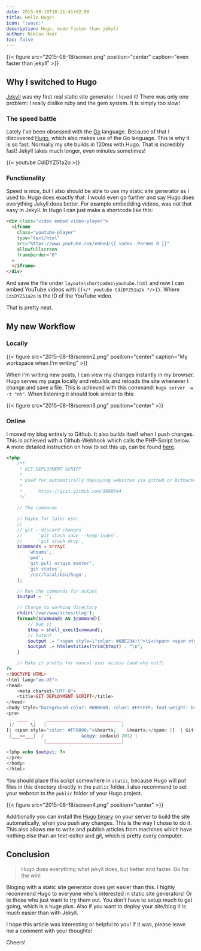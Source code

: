 ```yaml
---
date: 2015-08-18T10:21:41+02:00
title: Hello Hugo!
icon: ":wave:"
description: Hugo, even faster than jekyll
author: Niklas Heer
toc: false
---
```


{{< figure src="2015-08-18/screen.png" position="center" caption="even faster than jekyll" >}}

## Why I switched to Hugo

[Jekyll][jekyll] was my first real static site generator. I loved it! There was only one problem: I really dislike ruby and the gem system. It is simply too slow!

### The speed battle

Lately I've been obsessed with the [Go](http://golang.org/) language. Because of that I discovered [Hugo][hugo], which also makes use of the Go language. This is why it is so fast. Normally my site builds in 120ms with Hugo. That is incredibly fast! Jekyll takes much longer, even minutes sometimes!

{{< youtube CdiDYZ51a2o >}}

### Functionality

Speed is nice, but I also should be able to use my static site generator as I used to. Hugo does exactly that. I would even go further and say Hugo does everything Jekyll does better. For example embedding videos, was not that easy in Jekyll. In Hugo I can just make a shortcode like this:

```html
<div class="video embed video-player">
  <iframe
    class="youtube-player"
    type="text/html"
    src="https://www.youtube.com/embed/{{ index .Params 0 }}"
    allowfullscreen
    frameborder="0"
  >
  </iframe>
</div>
```

And save the file under `layouts\shortcodes\youtube.html` and now I can embed YouTube videos with `{{</* youtube CdiDYZ51a2o */>}}`. Where `CdiDYZ51a2o` is the ID of the YouTube video.

That is pretty neat.

## My new Workflow

### Locally

{{< figure src="2015-08-18/screen2.png" position="center" caption="My workspace when I'm writing" >}}

When I'm writing new posts, I can view my changes instantly in my browser. Hugo serves my page locally and rebuilds and reloads the site whenever I change and save a file. This is achieved with this command: `hugo server -w -t "nh"`. When listening it should look similar to this:

{{< figure src="2015-08-18/screen3.png" position="center" >}}

### Online

I moved my blog entirely to Github. It also builds itself when I push changes. This is achieved with a Github-Webhook which calls the PHP-Script below.
A more detailed instruction on how to set this up, can be found [here](https://gist.github.com/dud3/16a607ba730457b60cfb).

```php
<?php
	/**
	 * GIT DEPLOYMENT SCRIPT
	 *
	 * Used for automatically deploying websites via github or bitbucket, more deets here:
	 *
	 *		https://gist.github.com/1809044
	 */

	// The commands

	// Maybe for later use:
	//
	// git - discard changes
	// 		'git stash save --keep-index',
	//	    'git stash drop',
	$commands = array(
		'whoami',
		'pwd',
		'git pull origin master',
		'git status',
		'/usr/local/bin/hugo',
	);

	// Run the commands for output
	$output = '';

	// Change to working directory
	chdir('/var/www/sites/blog');
	foreach($commands AS $command){
		// Run it
		$tmp = shell_exec($command);
		// Output
		$output .= "<span style=\"color: #6BE234;\">\$</span> <span style=\"color: #729FCF;\">{$command}\n</span>";
		$output .= htmlentities(trim($tmp)) . "\n";
	}

	// Make it pretty for manual user access (and why not?)
?>
<!DOCTYPE HTML>
<html lang="en-US">
<head>
	<meta charset="UTF-8">
	<title>GIT DEPLOYMENT SCRIPT</title>
</head>
<body style="background-color: #000000; color: #FFFFFF; font-weight: bold; padding: 0 10px;">
<pre>
 .  ____  .    ____________________________
 |/      \|   |                            |
[| <span style="color: #FF0000;">&hearts;    &hearts;</span> |]  | Git Deployment Script v0.1 |
 |___==___|  /              &copy; oodavid 2012 |
              |____________________________|

<?php echo $output; ?>
</pre>
</body>
</html>
```

You should place this script somewhere in `static`, because Hugo will put files in this directory directly in the `public` folder.
I also recommend to set your webroot to the `public` folder of your Hugo project.

{{< figure src="2015-08-18/screen4.png" position="center" >}}

Additionally you can install the [Hugo binary](https://github.com/spf13/hugo/releases) on your server to build the site automatically, when you push any changes.
This is the way I chose to do it.
This also allows me to write and publish articles from machines which have nothing else than an text-editor and git, which is pretty every computer.

## Conclusion

<blockquote>
Hugo does everything what jekyll does, but better and faster. Go for the win!
</blockquote>

Bloging with a static site generator does get easier than this. I highly recommend Hugo to everyone who's interested in static site generators! Or to those who just want to try them out.
You don't have to setup much to get going, which is a huge plus. Also if you want to deploy your site/blog it is much easier than with Jekyll.

I hope this article was interesting or helpful to you! If it was, please leave me a comment with your thoughts!

Cheers!

[jekyll]: http://jekyllrb.com/
[hugo]: http://gohugo.io/
